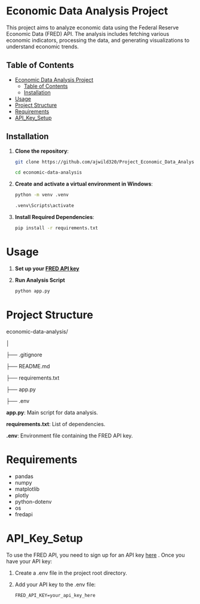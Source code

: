 # Economic Data Analysis Project

This project aims to analyze economic data using the Federal Reserve Economic Data (FRED) API. The analysis includes fetching various economic indicators, processing the data, and generating visualizations to understand economic trends.

## Table of Contents

- [Economic Data Analysis Project](#economic-data-analysis-project)
  - [Table of Contents](#table-of-contents)
  - [Installation](#installation)
- [Usage](#usage)
- [Project Structure](#project-structure)
- [Requirements](#requirements)
- [API\_Key\_Setup](#api_key_setup)

## Installation

1. **Clone the repository**:

   ```bash
   git clone https://github.com/ajwild320/Project_Economic_Data_Analysis
   ```
   ```bash
   cd economic-data-analysis
   ```

2. **Create and activate a virtual environment in Windows**:

    ```bash
    python -m venv .venv
    ```
    ```bash
    .venv\Scripts\activate
    ```
3. **Install Required Dependencies**:
   
   ```bash
   pip install -r requirements.txt
   ```

# Usage

1. **Set up your [FRED API key](#api_key_setup)**

2. **Run Analysis Script**
   
   ```bash
   python app.py
   ```

# Project Structure

economic-data-analysis/

│

├── .gitignore

├── README.md

├── requirements.txt

├── app.py

├── .env

**app.py**: Main script for data analysis.

**requirements.txt**: List of dependencies.

**.env**: Environment file containing the FRED API key.


# Requirements

- pandas
- numpy
- matplotlib
- plotly
- python-dotenv
- os
- fredapi

# API_Key_Setup

To use the FRED API, you need to sign up for an API key [here](https://fredaccount.stlouisfed.org/apikeys)
. Once you have your API key:

1. Create a .env file in the project root directory.

2. Add your API key to the .env file:
   ```env
   FRED_API_KEY=your_api_key_here
   ```
